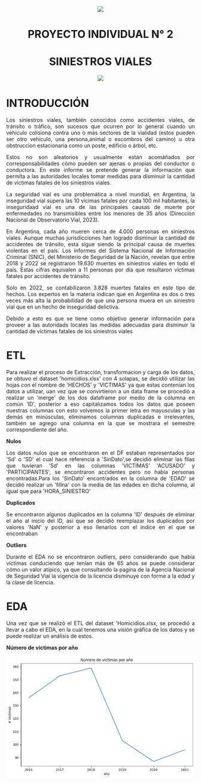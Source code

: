 <p align='center'> <img src= 'https://d31uz8lwfmyn8g.cloudfront.net/Assets/logo-henry-white-lg.png'></p>
<h1 align= 'center'>PROYECTO INDIVIDUAL N° 2</h1>
<h1 align ='center'>SINIESTROS VIALES</h1>
<p align='center'> <img src= 'https://ahorraseguros.mx/wp-content/uploads/2022/12/siniestro.jpg'> </p>

<h1 align='left'>INTRODUCCIÓN</h1>

<p align= 'justify'>Los siniestros viales, también conocidos como accidentes viales, de tránsito o tráfico, son sucesos que ocurren por lo general cuando un vehiculo colisiona contra uno o más sectores de la vialidad (estos pueden ser otro vehículo, una persona,animal o escombros del camino) u otra obstruccion estacionaria como un poste, edificio o árbol, etc.</p>

<p align= 'justify'>Estos no son aleatorios y usualmente están acomáñados por corresponsabilidades cómo pueden ser ajenas o propias del conductor o conductora.
En este informe se pretende generar la información que permita a las autoridades locales tomar medidas para disminuir la cantidad de víctimas fatales de los siniestros viales.</p>

<p align= 'justify'>La seguridad vial es una problemática a nivel mundial, en Argentina, la inseguridad vial supera las 10 vícimas fatales por cada 100 mil habitantes, la inseguridaad vial es una de las principales causas de muerte por enfermedades no transmisibles entre los menores de 35 años (Dirección Nacional de Observatorio Vial, 2023).</p>

<p align= 'justify'>En Argentina, cada año mueren cerca de 4.000 personas en siniestros viales. Aunque muchas jurisdicciones han logrado disminuir la cantidad de accidentes de tránsito, esta sigue siendo la principal causa de muertes violentas en el país. Los informes del Sistema Nacional de Información Criminal (SNIC), del Ministerio de Seguridad de la Nación, revelan que entre 2018 y 2022 se registraron 19.630 muertes en siniestros viales en todo el país. Estas cifras equivalen a 11 personas por día que resultaron víctimas fatales por accidentes de tránsito.</p>

<p align= 'justify'>Solo en 2022, se contabilizaron 3.828 muertes fatales en este tipo de hechos. Los expertos en la materia indican que en Argentina es dos o tres veces más alta la probabilidad de que una persona muera en un siniestro vial que en un hecho de inseguridad delictiva.</p>

<p align= 'justify'>Debido a esto es que se tiene como objetivo generar información para proveer a las autoridads locales las medidas adecuadas para disminuir la cantidad de víctimas fatales de los siniestros viales</p>

<h1 align='left'>ETL</h1>
<p align= 'justify'>Para realizar el proceso de Extracción, transformacion y carga de los datos, se obtuvo el dataset 'homicidios.xlsx' con 4 solapas, se decidió utilizar las hojas con el nombre de 'HECHOS' y 'VICTIMAS' ya que estas contenian los datos a utilizar, uan vez que se convirtieron a un data frame se procedió a realizar un 'merge' de los dos dataframe por medio de la columna en común 'ID', posterior a eso capitalizamos todos los datos que poseen nuestras columnas con esto volvemos la primer letra en mayusculas y las demás en minúsculas, eliminamos columnas duplicadas e irrelevantes, también se agrego una columna en la que se mostrara el semestre correspondiente del año.</p>

<p align= 'left'><b>Nulos</b></p>
<p align= 'justify'>Los datos nulos que se encontraron en el DF estaban representados por 'Sd' o 'SD' el cual hace referencia a 'SinDato',se decidió eliminar las filas que tuvieran 'Sd' en las columnas 'VICTIMAS' 'ACUSADO' y 'PARTICIPANTES', se encontraron accidentes pero no había personas encontradas.Para los 'SinDato' encontrados en la columna de 'EDAD' se decidió realizar un 'fillna' con la media de las edades en dicha columna, al igual que para 'HORA_SINIESTRO'</p>

<p align= 'left'><b>Duplicados</b></p>
<p align= 'justify'>Se encontraron algunos duplicados en la columna 'ID' después de eliminar el año al inicio del ID, así que se decidió reemplazar los duplicados por valores 'NaN' y posterior a eso llenarlos con el indice en el que se encontraban</p>

<p align= 'left'><b>Outliers</b></p>
<p align= 'justify'>Durante el EDA no se encontraron outliers, pero considerando que había víctimas conduciendo que tenían más de 65 años se puede considerar cómo un valor atípico, ya que consultando la pagina de la Agencia Nacional de Seguridad Vial la vigencia de la licencia disminuye con forme a la edad y la clase de licencia.</p>

<h1 align= 'left'><b>EDA</b></h1>
<p align= 'justify'>Una vez que se realizó el ETL del dataset 'Homicidios.xlsx, se procedió a llevar a cabo el EDA, en la cual tenemos una visión gráfica de los datos y se puede realizar un análisis de estos.</p>

<p align= 'left'><b>Número de víctimas por año</b></p>

![Descripción de la imagen](Graficos/grafico_1.png)
<p align= 'justify'></p>
<p align= 'justify'></p>

